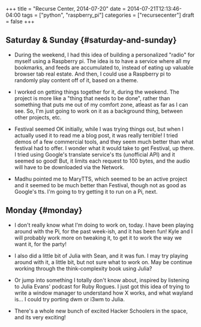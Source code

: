 +++
title = "Recurse Center, 2014-07-20"
date = 2014-07-21T12:13:46-04:00
tags = ["python", "raspberry_pi"]
categories = ["recursecenter"]
draft = false
+++

## Saturday & Sunday {#saturday-and-sunday}

-   During the weekend, I had this idea of building a personalized "radio" for
    myself using a Raspberry pi.  The idea is to have a service where all my
    bookmarks, and feeds are accumulated to, instead of eating up valuable
    browser tab real estate.  And then, I could use a Raspberry pi to randomly
    play content off of it, based on a theme.

-   I worked on getting things together for it, during the weekend.  The project
    is more like a "thing that needs to be done", rather than something that puts
    me out of my comfort zone, atleast as far as I can see. So, I'm just going to
    work on it as a background thing, between other projects, etc.

-   Festival seemed OK initially, while I was trying things out, but when I
    actually used it to read me a blog post, it was really terrible!  I tried
    demos of a few commercial tools, and they seem much better than what festival
    had to offer.  I wonder what it would take to get Festival, up there.  I
    tried using Google's translate service's tts (unofficial API) and it seemed
    so good!  But, it limits each request to 100 bytes, and the audio will have
    to be downloaded via the Network.

-   Madhu pointed me to MaryTTS, which seemed to be an active project and it
    seemed to be much better than Festival, though not as good as Google's tts.
    I'm going to try getting it to run on a Pi, next.


## Monday {#monday}

-   I don't really know what I'm doing to work on, today.  I have been playing
    around with the Pi, for the past week-ish, and it has been fun!  Kyle and I
    will probably work more on tweaking it, to get it to work the way we want
    it, for the party!

-   I also did a little bit of Julia with Sean, and it was fun.  I may try
    playing around with it, a little bit, but not sure what to work on.  May be
    continue working through the think-complexity book using Julia?

-   Or jump into something I totally don't know about, inspired by listening to
    Julia Evans' podcast for Ruby Rogues.  I just got this idea of trying to
    write a window manager to understand how X works, and what wayland is...  I
    could try porting dwm or i3wm to Julia.

-   There's a whole new bunch of excited Hacker Schoolers in the space, and its
    very exciting!
